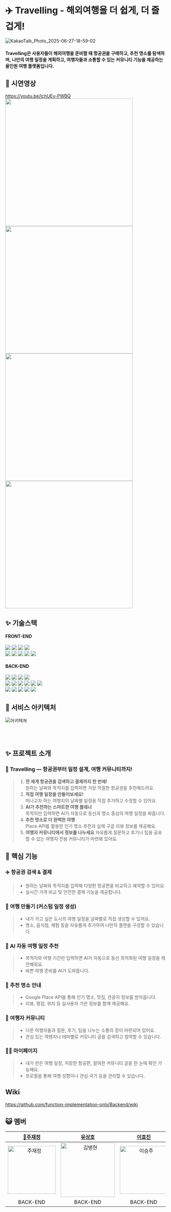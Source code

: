 # ✈️ Travelling - 해외여행을 더 쉽게, 더 즐겁게!
![KakaoTalk_Photo_2025-06-27-18-59-02](https://github.com/user-attachments/assets/6199d4ca-86e7-4440-b0a1-b645990c7a38)
#### Travelling은 사용자들이 해외여행을 준비할 때 항공권을 구매하고, 추천 명소를 탐색하며, 나만의 여행 일정을 계획하고, 여행자들과 소통할 수 있는 커뮤니티 기능을 제공하는 올인원 여행 플랫폼입니다.
## 🎥 시연영상


https://youtu.be/lchUEy-PWBQ
<img src="https://github.com/user-attachments/assets/597d3360-38a7-4c37-9d01-633e6b527759" width="400"/>
<img src="https://github.com/user-attachments/assets/e9b60088-0b8e-4b57-b2f9-62c9b2041319" width="400"/>
<img src="https://github.com/user-attachments/assets/9c26c8af-ae4e-442a-8e70-854ce7caa558" width="400"/>
<img src="https://github.com/user-attachments/assets/2bc5db4c-04a2-4485-b666-58802398d24b" width="400"/>

## ✨ 기술스택
#### FRONT-END
<img src="https://img.shields.io/badge/HTML-E34F26?style=for-the-badge&logo=HTML5&logoColor=white"/> <img src="https://img.shields.io/badge/styled components-DB7093?style=for-the-badge&logo=styled-components&logoColor=white"/> <img src="https://img.shields.io/badge/JavaScript-F7DF1E?style=for-the-badge&logo=JavaScript&logoColor=black"/> <img src="https://img.shields.io/badge/Redux Toolkit-764ABC?style=for-the-badge&logo=Redux&logoColor=white"/> <br> <img src="https://img.shields.io/badge/React-61DAFB?style=for-the-badge&logo=React&logoColor=black"/> <img src="https://img.shields.io/badge/Axios-5A29E4?style=for-the-badge&logo=Axios&logoColor=white"/> <img src="https://img.shields.io/badge/GitHub Actions-2088FF?style=for-the-badge&logo=GitHub Actions&logoColor=white"/> <img src="https://img.shields.io/badge/sockjs-333333?style=for-the-badge&logo=sockjs&logoColor=white"/> <img src="https://img.shields.io/badge/stomp-333333?style=for-the-badge&logo=stomp&logoColor=white"/>

#### BACK-END
<img src="https://img.shields.io/badge/Spring Boot-6DB33F?style=for-the-badge&logo=Spring Boot&logoColor=white"/> <img src="https://img.shields.io/badge/Spring Cloud-6DB33F?style=for-the-badge&logo=Spring&logoColor=white"/> <img src="https://img.shields.io/badge/Spring Security-6DB33F?style=for-the-badge&logo=Spring Security&logoColor=white"/> <img src="https://img.shields.io/badge/MySQL-4479A1?style=for-the-badge&logo=MySQL&logoColor=white"> <br> <img src="https://img.shields.io/badge/Amazon RDS-527FFF?style=for-the-badge&logo=Amazon RDS&logoColor=white"/> <img src="https://img.shields.io/badge/Amazon S3-569A31?style=for-the-badge&logo=Amazon S3&logoColor=white"/> 
<img src="https://img.shields.io/badge/Amazon EC2-FF9900?style=for-the-badge&logo=Amazon EC2&logoColor=white"/> <img src="https://img.shields.io/badge/sockjs-333333?style=for-the-badge&logo=sockjs&logoColor=white"/> <img src="https://img.shields.io/badge/stomp-333333?style=for-the-badge&logo=stomp&logoColor=white"/> <img src="https://img.shields.io/badge/GitHub Actions-2088FF?style=for-the-badge&logo=GitHub Actions&logoColor=white"/>
<br>
<img src="https://img.shields.io/badge/Appache Kafka-231F20?style=for-the-badge&logo=apachekafka&logoColor=white"/>
<img src="https://img.shields.io/badge/Kafka Connect-231F20?style=for-the-badge&logo=apachekafka&logoColor=white"/>
<img src="https://img.shields.io/badge/Docker-2496ED?style=for-the-badge&logo=docker&logoColor=white"/>
<img src="https://img.shields.io/badge/Grafana-F46800?style=for-the-badge&logo=grafana&logoColor=white"/>
<img src="https://img.shields.io/badge/Prometheus-E6522C?style=for-the-badge&logo=prometheus&logoColor=white"/>
## 🔧 서비스 아키텍처

![아키텍쳐](https://github.com/user-attachments/assets/e215e63e-7e3d-4dc4-aecd-992aaf62c34e)


<br>

<br>


## ✨ 프로젝트 소개
### 🎤 Travelling — 항공권부터 일정 설계, 여행 커뮤니티까지!
>1. **전 세계 항공권을 검색하고 결제까지 한 번에!**  
   원하는 날짜와 목적지를 입력하면 가장 적절한 항공권을 추천해드려요.
>2. **직접 여행 일정을 만들어보세요!**  
   떠나고자 하는 여행지의 날짜별 일정을 직접 추가하고 수정할 수 있어요.
>3. **AI가 추천하는 스마트한 여행 플래너**  
   목적지만 입력하면 AI가 자동으로 동선과 명소 중심의 여행 일정을 짜줍니다.
>4. **추천 명소로 더 완벽한 여행**  
   Place API를 활용한 인기 명소 추천과 실제 구글 리뷰 정보를 제공해요.
>5. **여행자 커뮤니티에서 정보를 나누세요**
   자유롭게 질문하고 후기나 팁을 공유할 수 있는 여행자 전용 커뮤니티가 마련돼 있어요.


## 🌟 핵심 기능

### ✈️ 항공권 검색 & 결제

> * 원하는 날짜와 목적지를 입력해 다양한 항공편을 비교하고 예약할 수 있어요.
> * 실시간 가격 비교 및 안전한 결제 기능을 제공합니다.

### 📅 여행 만들기 (커스텀 일정 생성)

> * 내가 가고 싶은 도시의 여행 일정을 날짜별로 직접 생성할 수 있어요.
> * 명소, 음식점, 체험 등을 자유롭게 추가하여 나만의 플랜을 구성할 수 있습니다.

### 🤖 AI 자동 여행 일정 추천

> * 목적지와 여행 기간만 입력하면 AI가 자동으로 동선 최적화된 여행 일정을 제안해줘요.
> * 바쁜 여행 준비를 AI가 도와줍니다.

### 📍 추천 명소 안내

> * Google Place API를 통해 인기 명소, 맛집, 관광지 정보를 받아옵니다.
> * 리뷰, 평점, 위치 등 실사용자 기반 정보를 함께 제공해요.

### 💬 여행자 커뮤니티

> *  다른 여행자들과 질문, 후기, 팁을 나누는 소통의 장이 마련되어 있어요.
> *  관심 있는 여행지나 테마별로 커뮤니티 글을 검색하고 참여할 수 있습니다.

### 🧑🏻 마이페이지

> *  내가 만든 여행 일정, 저장한 항공편, 참여한 커뮤니티 글을 한 눈에 확인 가능해요.
> *  프로필을 통해 여행 성향이나 관심 국가 등을 관리할 수 있습니다.

## Wiki
https://github.com/function-implementation-only/Backend/wiki


## 😺 멤버
|[🔰주재정](https://github.com/Rabbokki)|[유상호](http)|[이효진](http)|[윤지영](http)|            
|:---:|:---:|:---:|:---:|
|<img width="150" alt="주재정" src="https://github.com/user-attachments/assets/18515cc2-4d52-4335-b7ae-989b4aa3b807">|<img width="170" alt="김병현" src="https://github.com/user-attachments/assets/54cb7bdd-8a7e-417b-9630-60ca5620b859">|<img width="150" alt="이승주" src="https://github.com/user-attachments/assets/5d909775-e3ab-4575-a8c7-0f527fff9452">|<img width="150" alt="주재정" src="https://github.com/user-attachments/assets/87ad6957-f868-470a-bdc4-4eed93766d36">|
|BACK-END|BACK-END|BACK-END|BACK-END|



